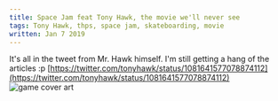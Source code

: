 ```yaml
---
title: Space Jam feat Tony Hawk, the movie we'll never see
tags: Tony Hawk, thps, space jam, skateboarding, movie
written: Jan 7 2019
---
```


It's all in the tweet from Mr. Hawk himself.
I'm still getting a hang of the articles :p
[https://twitter.com/tonyhawk/status/1081641577078874112](https://twitter.com/tonyhawk/status/1081641577078874112)
![game cover art](/articles/tony-space-jam/tweet.png)
